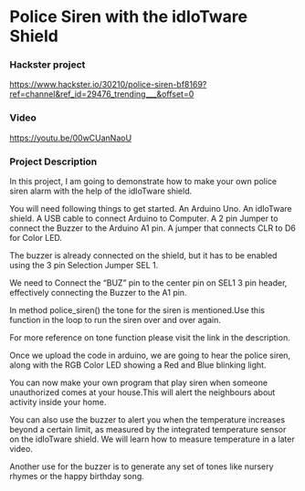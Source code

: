 
# Police Siren with the idIoTware Shield

### Hackster project
https://www.hackster.io/30210/police-siren-bf8169?ref=channel&ref_id=29476_trending___&offset=0

### Video
https://youtu.be/00wCUanNaoU

### Project Description

In this project, I am going to demonstrate how to make your own police siren alarm with the help of the idIoTware shield.

You will need following things to get started. 
An Arduino Uno.
An idIoTware shield. 
A USB cable to connect Arduino to Computer.
A 2 pin Jumper to connect the Buzzer to the Arduino A1 pin.
A jumper that connects CLR to D6 for Color LED.


The buzzer is already connected on the shield, but it has to be enabled using the 3 pin  Selection Jumper SEL 1.


We need to Connect the “BUZ” pin to the center pin on SEL1 3 pin header, effectively connecting the Buzzer to the A1 pin.


In method police_siren() the tone for the siren is mentioned.Use this function in the loop to run the siren over and over again.


For more reference on tone function please visit the link in the description.  


Once we upload the code in arduino, we are going to hear the police siren, along with the RGB Color LED showing a Red and Blue blinking light.


You can now make your own program that play siren when someone unauthorized comes at your house.This will alert the neighbours about activity inside your home.  


You can also use the buzzer to alert you when the temperature increases beyond a certain limit, as measured by the integrated temperature sensor on the idIoTware shield. We will learn how to measure temperature in a later video. 


Another use for the buzzer is to generate any set of tones like nursery rhymes or the happy birthday song. 



